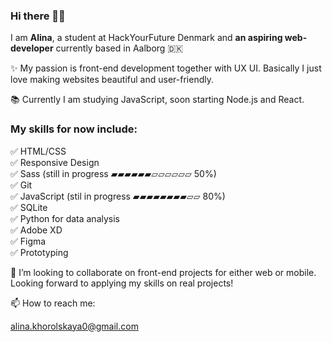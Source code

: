 ### Hi there 👋🏼

I am **Alina**, a student at HackYourFuture Denmark and **an aspiring web-developer** currently based in Aalborg 🇩🇰

✨ My passion is front-end development together with UX UI. Basically I just love making websites beautiful and user-friendly.

📚 Currently I am studying JavaScript, soon starting Node.js and React.

### My skills for now include:<br>
✅ HTML/CSS <br>
✅ Responsive Design <br>
✅ Sass (still in progress ▰▰▰▰▰▰▱▱▱▱▱▱ 50%) <br>
✅ Git <br>
✅ JavaScript (stil in progress 	▰▰▰▰▰▰▰▰▱▱ 80%) <br>
✅ SQLite <br>
✅ Python for data analysis <br>
✅ Adobe XD <br>
✅ Figma <br>
✅ Prototyping <br>

💞️ I’m looking to collaborate on front-end projects for either web or mobile. Looking forward to applying my skills on real projects!


📫 How to reach me:

alina.khorolskaya0@gmail.com


<!---
alina-kho/alina-kho is a ✨ special ✨ repository because its `README.md` (this file) appears on your GitHub profile.
You can click the Preview link to take a look at your changes.
--->
